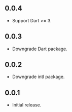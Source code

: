 ## 0.0.4

* Support Dart >= 3.

## 0.0.3

* Downgrade Dart package.

## 0.0.2

* Downgrade intl package.


## 0.0.1

* Initial release.
